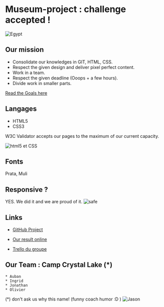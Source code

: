 # Museum-project : challenge accepted !


![Egypt](https://github.com/becodeorg/LIE-Hamilton-4.25/blob/master/01-main-course/01-the-field/04-html-css/03-client-project/resources/dark-logo.png?raw=true)


## Our mission

  *  Consolidate our knowledges in GIT, HTML, CSS.
  *  Respect the given design and deliver pixel perfect content.
  *  Work in a team.
  *  Respect the given deadline (Ooops + a few hours).
  *  Divide work in smaller parts.

[Read the Goals here](https://github.com/becodeorg/LIE-Hamilton-4.25/tree/master/01-main-course/01-the-field/04-html-css/03-client-project)



## Langages

+ HTML5
+ CSS3

W3C Validator accepts our pages to the maximum of our current capacity.

![html5 et CSS](https://i2.wp.com/www.macbed.com/wp-content/uploads/2020/05/486712.png?w=256&ssl=1)



## Fonts

Prata, Muli



## Responsive ?

YES. We did it and we are proud of it.
![safe](https://imgflip.com/gif/4j9qqv)



## Links 

 * [GitHub Project](https://github.com/becodeorg/LIE-Hamilton-4.25/tree/master/01-main-course/01-the-field/04-html-css/03-client-project)

 * [Our result online](https://aubanyx.github.io/museum-project)

 * [Trello du groupe](https://trello.com/b/oThpdeGz/museem-project) 



## Our Team : Camp Crystal Lake (*)
    * Auban
    * Ingrid
    * Jonathan
    * Olivier

(*) don't ask us why this name! (funny coach humor :D )
![Jason](https://www.jjsphere.com/wp-content/uploads/2019/09/jjsphere_culture-cinema_selection-top-5-film-epouvante-horreur_vendredi-13.jpg)

